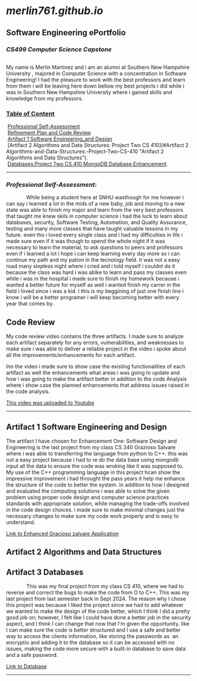 # *merlin761.github.io*
## Software Engineering ePortfolio
### *CS499 Computer Science Capstone*

```
```

My name is Merlin Martinez and i am an alumni at Southern New Hampshire University , majored in Computer Science with a concentration in Software Engineering! I had the pleasure to work with the best professors and learn from them i will be leaving here down bellow my best projects i did while i was in Southern New Hampshire University where i gained skills and knowledge from my professors.

### <u>Table of Content</u>

&nbsp;[Professional Self-Assessment](#self-assessment "Professional Self-Assessment")<br/>
&nbsp;[Refinement Plan and Code Review](#codereview "Code Review").<br/>
&nbsp;[Artifact 1 Software Engineering_and Design](#artifact-1-software-engineering-and-design "Artifact Software Software Engineering and Design")<br/>
&nbsp;[Artifact 2 Algorithms and Data Structures: Project Two CS 410](#Artifact 2 Algorithms-and-Data-Structures:-Project-Two-CS-410 "Artifact 2 Algorithms and Data Structures").<br/>
&nbsp;[Databases:Project Two CS 410 MongoDB Database Enhancement](#Databases:Project-Two-CS-410-MongoDB-Database-Enhancement "Databases:Project Two CS 410 MongoDB Database Enhancement").<br/>

----------------------------------------------------------------------------------------------------------------------------------------------------------------------------------------------

### *Professional Self-Assessment:*
<p style="text-indent: 55px;"> 
While being a student here at SNHU wasthough for me however i can say i learned a lot in the mids of a new baby, job and moving to a new state was able to finish my major and learn from the very best professors that taught me knew skils in computer science i had the luck to learn about databases, security, Software Testing, Automation, and Quality Assurance, testing and many more classes that have taught valuable lessons in my future. even tho i loved every single class and i had my difficulties in life i made sure even if it was though to spend the whole night if it was necessary to learn the material, to ask questions to peers and professors even if i learned a lot i hope i can keep learning every day more so i can continue my path and my pation in the tecnology field. it was not a easy road many slepless night where i cried and i told myself i couldnt do it because the class was hard i was ablke to learn and pass my classes even while i was in the hospital i made sure to finish my homework because i wanted a better future for myself as well i wanted finish my carrer in the field i loved since i was a kid. I this is my beggining of just one finish line i know i will be a better programer i will keep becoming better with every year that comes by.
</p>

## **Code Review**

<p style="text-indent: 55px;"> 

My code review video contains the three artifacts. I made sure to analyze each artifact separately for any errors, vulnerabilities, and weaknesses to make sure i was able to deliver a reliable project.in the video i spoke about all the improvements/enhancements for each artifact.

Inn the video i made sure to  show case the existing functionalities of each artifact as well the enhancements what areas i was going to update and how i was going to make the artifact better in addition to the code Analysis where i show case the planned enhancements that address issues raised in the code analysis.
</p>

[This video was uploaded to Youtube](https://www.youtube.com/watch?v=bhPCX5J6J1c)

----------------------------------------------------------------------------------------------------------------------------------------------------------------------------------------------

## **Artifact 1 Software Engineering and Design**

<p style="text-indent: 55px;">

The artifact I have chosen for Enhancement One: Software Design and Engineering is the last project from my class CS 340 
Grazioso Salvare where i was able to transferring the language from python to C++. this was not a easy project because i had to re do the data base using mongodb input all the data to ensure the code was wroking like it was supposed to. My use of the C++ programming language in this project hcan show the impressive improvement i had throught the pass years it help me enhance the structure of the code to better the system. In addition to how I designed and evaluated the computing solutions i was able to solve the given problem using proper code design and computer science practices standards with appropriate solution, while managing the trade-offs involved in the code design choices. i made sure to make minimal changes just the necessary changes to make sure my code work properly and is easy to understand.


</p>

[Link to Enhanced Gracioso zalvare Application](https://github.com/merlin761/merlin761.github.io/tree/artifact-1) 


## **Artifact 2 Algorithms and Data Structures** 
## **Artifact 3 Databases**


<p style="text-indent: 55px;">
This was my final project from my class CS 410, where we had to reverse and correct the bugs to make the code from O to C++. This was my last project from last semester back in Sept 2024. The reason why I chose this project was because I liked the project since we had to add whatever we wanted to make the design of the code better, which I think I did a pretty good job on; however, I felt like I could have done a better job in the security aspect, and I think I can change that now that I'm given the opportunity. like I can make sure the code is better structured and I use a safe and better way to access the clients information, like storing the passwords as  an encryptio and adding it to the database so it can be accessed with no issues, making the code more secure with a built-in database to save data and a safe password.
</p>

[Link to Database](https://github.com/merlin761/merlin761.github.io/tree/artifact-2-and-3)

----------------------------------------------------------------------------------------------------------------------------------------------------------------------------------------------

